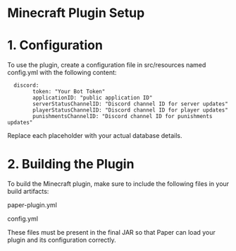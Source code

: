 # Minecraft Plugin Setup
# 1. Configuration
To use the plugin, create a configuration file in src/resources named config.yml with the following content:

      discord:
            token: "Your Bot Token"
            applicationID: "public application ID"
            serverStatusChannelID: "Discord channel ID for server updates"
            playerStatusChannelID: "Discord channel ID for player updates"
            punishmentsChannelID: "Discord channel ID for punishments updates"


Replace each placeholder with your actual database details.

# 2. Building the Plugin

To build the Minecraft plugin, make sure to include the following files in your build artifacts:

paper-plugin.yml

config.yml

These files must be present in the final JAR so that Paper can load your plugin and its configuration correctly.
